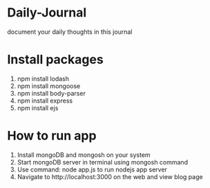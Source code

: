 # Daily-Journal
document your daily thoughts in this journal

# Install packages
1. npm install lodash
2. npm install mongoose
3. npm install body-parser
4. npm install express
5. npm install ejs

# How to run app
1. Install mongoDB and mongosh on your system
2. Start mongoDB server in terminal using mongosh command
3. Use command: node app.js to run nodejs app server
4. Navigate to http://localhost:3000 on the web and view blog page
